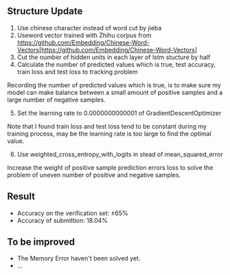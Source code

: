 ## Structure Update
1. Use chinese character instead of word cut by jieba
2. Useword vector trained with Zhihu corpus from https://github.com/Embedding/Chinese-Word-Vectors[https://github.com/Embedding/Chinese-Word-Vectors]
3. Cut the number of hidden units in each layer of lstm stucture by half
4. Calculate the number of predicted values which is true, test accuracy, train loss and test loss to tracking problem
   
Recording the number of predicted values which is true, is to make sure my model can make balance between a small amount of positive samples and a large number of negative samples.

5. Set the learning rate to 0.0000000000001 of GradientDescentOptimizer
   
Note that I found train loss and test loss tend to be constant during my training process, may be the learning rate is too large to find the optimal value.

6. Use weighted_cross_entropy_with_logits in stead of mean_squared_error
   
Increase the weight of positive sample prediction errors loss to solve the problem of uneven number of positive and negative samples.

## Result
- Accuracy on the verification set: ±65%
- Accuracy of submittion: 18.04%

## To be improved
- The Memory Error haven't been solved yet.
- ...
